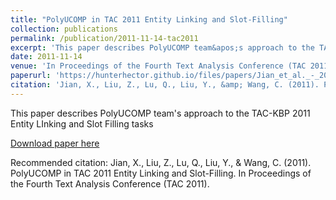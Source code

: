 ```yaml
---
title: "PolyUCOMP in TAC 2011 Entity Linking and Slot-Filling"
collection: publications
permalink: /publication/2011-11-14-tac2011
excerpt: 'This paper describes PolyUCOMP team&apos;s approach to the TAC-KBP 2011 Entity LInking and Slot Filling tasks'
date: 2011-11-14
venue: 'In Proceedings of the Fourth Text Analysis Conference (TAC 2011).'
paperurl: 'https://hunterhector.github.io/files/papers/Jian_et_al._-_2011_-_Proceedings_of_the_Fourth_Text_Analysis_Conference_(TAC_2011).pdf'
citation: 'Jian, X., Liu, Z., Lu, Q., Liu, Y., &amp; Wang, C. (2011). PolyUCOMP in TAC 2011 Entity Linking and Slot-Filling. In Proceedings of the Fourth Text Analysis Conference (TAC 2011).'
---
```

This paper describes PolyUCOMP team&apos;s approach to the TAC-KBP 2011 Entity LInking and Slot Filling tasks

[Download paper here](https://hunterhector.github.io/files/papers/Jian_et_al._-_2011_-_Proceedings_of_the_Fourth_Text_Analysis_Conference_(TAC_2011).pdf)

Recommended citation: Jian, X., Liu, Z., Lu, Q., Liu, Y., & Wang, C. (2011). PolyUCOMP in TAC 2011 Entity Linking and Slot-Filling. In Proceedings of the Fourth Text Analysis Conference (TAC 2011).